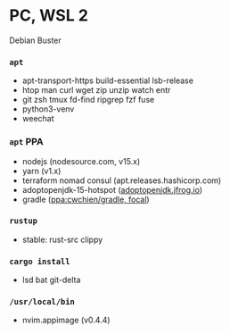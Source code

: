 PC, WSL 2
========
Debian Buster

### `apt`
- apt-transport-https build-essential lsb-release
- htop man curl wget zip unzip watch entr
- git zsh tmux fd-find ripgrep fzf fuse
- python3-venv
- weechat

### `apt` PPA
- nodejs (nodesource.com, v15.x)
- yarn (v1.x)
- terraform nomad consul (apt.releases.hashicorp.com)
- adoptopenjdk-15-hotspot ([adoptopenjdk.jfrog.io](https://adoptopenjdk.net/installation.html#linux-pkg))
- gradle ([ppa:cwchien/gradle, focal](https://launchpad.net/~cwchien/+archive/ubuntu/gradle))

### `rustup`
- stable: rust-src clippy

### `cargo install`
- lsd bat git-delta

### `/usr/local/bin`
- nvim.appimage (v0.4.4)
